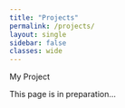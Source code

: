 ```yaml
---
title: "Projects"
permalink: /projects/
layout: single
sidebar: false
classes: wide
---
```


My Project

This page is in preparation...